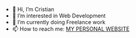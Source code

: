 - 👋 Hi, I’m Cristian
- 👀 I’m interested in Web Development
- 🌱 I’m currently doing Freelance work
- 📫 How to reach me: [MY PERSONAL WEBSITE](https://cristianturmacu.com)

<!---
Cristian1t/Cristian1t is a ✨ special ✨ repository because its `README.md` (this file) appears on your GitHub profile.
You can click the Preview link to take a look at your changes.
--->
